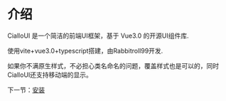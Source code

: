 # 介绍

CialloUI 是一个简洁的前端UI框架，基于 Vue3.0 的开源UI组件库.

使用vite+vue3.0+typescript搭建，由Rabbitroll99开发.

如果你不满原生样式，不必担心类名命名的问题，覆盖样式也是可以的，同时CialloUI还支持移动端的显示。

下一节：[安装](#/doc/install)